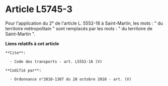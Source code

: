 # Article L5745-3

Pour l'application du 2° de l'article L. 5552-16 à Saint-Martin, les mots : " du territoire métropolitain " sont remplacés
par les mots : " du territoire de Saint-Martin ".

**Liens relatifs à cet article**

	**Cite**:

	  - Code des transports - art. L5552-16 (V)

	**Codifié par**:

	  - Ordonnance n°2010-1307 du 28 octobre 2010 - art. (V)
